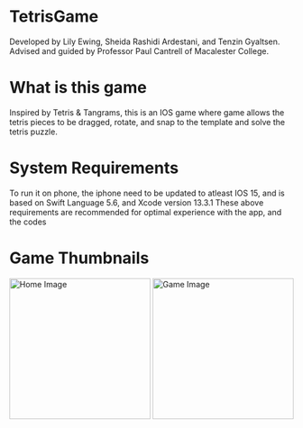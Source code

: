 # TetrisGame
Developed by Lily Ewing, Sheida Rashidi Ardestani, and Tenzin Gyaltsen. Advised and guided by Professor Paul Cantrell of Macalester College.

# What is this game
Inspired by Tetris & Tangrams, this is an IOS game where game allows the tetris pieces to be dragged, rotate, and snap to the template and solve the tetris puzzle.

# System Requirements
To run it on phone, the iphone need to be updated to atleast IOS 15, and is based on Swift Language 5.6, and Xcode version 13.3.1
These above requirements are recommended for optimal experience with the app, and the codes

# Game Thumbnails

<p float="left">

  <img src='https://github.com/gyaltsentenzin/TetrisGame/blob/main/Readme%20Assets/Screen%20Shot%202022-05-06%20at%2011.37.31%20AM.png' title='Home Image'    width='250' alt='Home Image' />

  <img src= 'https://github.com/gyaltsentenzin/TetrisGame/commit/8ae6b018acf30e71be713029d4151adb24c16b4e#diff-  c9a93e1429fb03bd4169c7aaa5e358471815c5c7c10333cb54f019c606c07937' title='Game Image' width='250' alt='Game Image'/>
  
</p>
  

